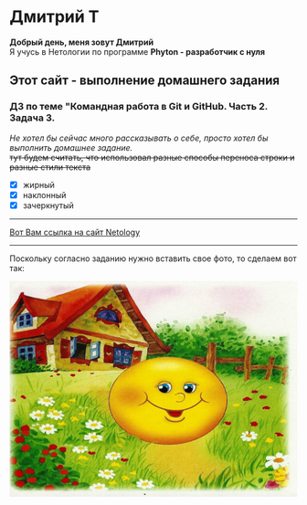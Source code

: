 # Дмитрий Т  
__Добрый день, меня зовут Дмитрий__  
Я учусь в Нетологии по программе **Phyton - разработчик с нуля**  


## Этот сайт - выполнение домашнего задания
### ДЗ по теме "Командная работа в Git и GitHub. Часть 2. Задача 3.
*Не хотел бы сейчас много рассказывать о себе, просто хотел бы выполнить домашнее задание.*<br>
~~тут будем считать, что использовал разные  способы переноса строки и разные стили текста~~  
* [x] жирный
* [x] наклонный
* [x] зачеркнутый  
***
[Вот Вам ссылка на сайт Netology](https://netology.ru/)  
***
Поскольку согласно заданию нужно вставить свое фото, то сделаем вот так:  


![Вот вам фото колобка](kolobok.jpg)